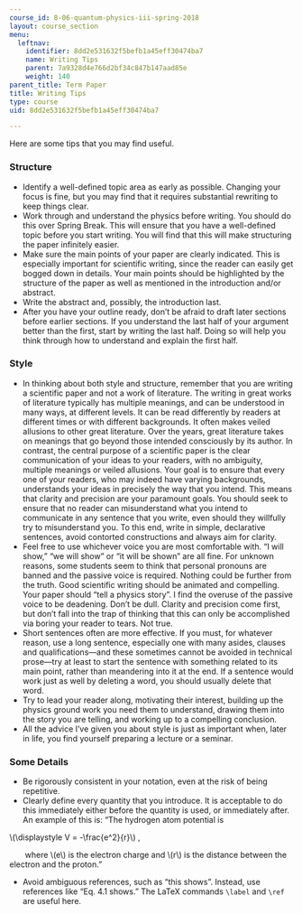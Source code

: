 ```yaml
---
course_id: 8-06-quantum-physics-iii-spring-2018
layout: course_section
menu:
  leftnav:
    identifier: 8dd2e531632f5befb1a45eff30474ba7
    name: Writing Tips
    parent: 7a9328d4e766d2bf34c847b147aad85e
    weight: 140
parent_title: Term Paper
title: Writing Tips
type: course
uid: 8dd2e531632f5befb1a45eff30474ba7

---
```


Here are some tips that you may find useful.

### Structure

*   Identify a well-defined topic area as early as possible. Changing your focus is fine, but you may find that it requires substantial rewriting to keep things clear.
*   Work through and understand the physics before writing. You should do this over Spring Break. This will ensure that you have a well-defined topic before you start writing. You will find that this will make structuring the paper infinitely easier.
*   Make sure the main points of your paper are clearly indicated. This is especially important for scientific writing, since the reader can easily get bogged down in details. Your main points should be highlighted by the structure of the paper as well as mentioned in the introduction and/or abstract.
*   Write the abstract and, possibly, the introduction last.
*   After you have your outline ready, don’t be afraid to draft later sections before earlier sections. If you understand the last half of your argument better than the first, start by writing the last half. Doing so will help you think through how to understand and explain the first half.

### Style

*   In thinking about both style and structure, remember that you are writing a scientific paper and not a work of literature. The writing in great works of literature typically has multiple meanings, and can be understood in many ways, at different levels. It can be read differently by readers at different times or with different backgrounds. It often makes veiled allusions to other great literature. Over the years, great literature takes on meanings that go beyond those intended consciously by its author. In contrast, the central purpose of a scientific paper is the clear communication of your ideas to your readers, with no ambiguity, multiple meanings or veiled allusions. Your goal is to ensure that every one of your readers, who may indeed have varying backgrounds, understands your ideas in precisely the way that you intend. This means that clarity and precision are your paramount goals. You should seek to ensure that no reader can misunderstand what you intend to communicate in any sentence that you write, even should they willfully try to misunderstand you. To this end, write in simple, declarative sentences, avoid contorted constructions and always aim for clarity.
*   Feel free to use whichever voice you are most comfortable with. “I will show,” “we will show” or “it will be shown” are all fine. For unknown reasons, some students seem to think that personal pronouns are banned and the passive voice is required. Nothing could be further from the truth. Good scientific writing should be animated and compelling. Your paper should “tell a physics story”. I find the overuse of the passive voice to be deadening. Don’t be dull. Clarity and precision come first, but don’t fall into the trap of thinking that this can only be accomplished via boring your reader to tears. Not true.
*   Short sentences often are more effective. If you must, for whatever reason, use a long sentence, especially one with many asides, clauses and qualifications—and these sometimes cannot be avoided in technical prose—try at least to start the sentence with something related to its main point, rather than meandering into it at the end. If a sentence would work just as well by deleting a word, you should usually delete that word.
*   Try to lead your reader along, motivating their interest, building up the physics ground work you need them to understand, drawing them into the story you are telling, and working up to a compelling conclusion.
*   All the advice I’ve given you about style is just as important when, later in life, you find yourself preparing a lecture or a seminar.

### Some Details

*   Be rigorously consistent in your notation, even at the risk of being repetitive.
*   Clearly define every quantity that you introduce. It is acceptable to do this immediately either before the quantity is used, or immediately after. An example of this is: “The hydrogen atom potential is

\\(\\displaystyle V = -\\frac{e^2}{r}\\) ,

       where \\(e\\) is the electron charge and \\(r\\) is the distance between the electron and the proton.”

*   Avoid ambiguous references, such as “this shows”. Instead, use references like “Eq. 4.1 shows.” The LaTeX commands `\label` and `\ref` are useful here.